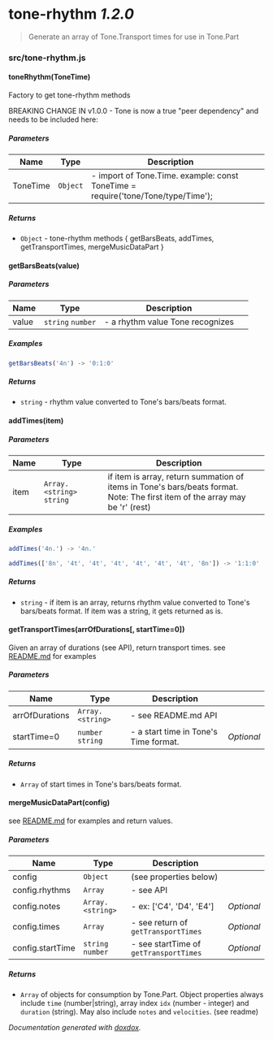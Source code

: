 # tone-rhythm *1.2.0*

> Generate an array of Tone.Transport times for use in Tone.Part


### src/tone-rhythm.js


#### toneRhythm(ToneTime) 

Factory to get tone-rhythm methods

BREAKING CHANGE IN v1.0.0 - Tone is now a true "peer dependency" and needs to be included here:




##### Parameters

| Name | Type | Description |  |
| ---- | ---- | ----------- | -------- |
| ToneTime | `Object`  | - import of Tone.Time. example: const ToneTime = require('tone/Tone/type/Time'); | &nbsp; |




##### Returns


- `Object`  - tone-rhythm methods {     getBarsBeats,
    addTimes,
    getTransportTimes,
    mergeMusicDataPart
  }



#### getBarsBeats(value) 






##### Parameters

| Name | Type | Description |  |
| ---- | ---- | ----------- | -------- |
| value | `string` `number`  | - a rhythm value Tone recognizes | &nbsp; |




##### Examples

```javascript
getBarsBeats('4n') -> '0:1:0'
```


##### Returns


- `string`  - rhythm value converted to Tone's bars/beats format.



#### addTimes(item) 






##### Parameters

| Name | Type | Description |  |
| ---- | ---- | ----------- | -------- |
| item | `Array.<string>` `string`  | if item is array, return summation of items in Tone's bars/beats format.<br>   Note: The first item of the array may be 'r' (rest) | &nbsp; |




##### Examples

```javascript
addTimes('4n.') -> '4n.'
```
```javascript
addTimes(['8n', '4t', '4t', '4t', '4t', '4t', '4t', '8n']) -> '1:1:0'
```


##### Returns


- `string`  - if item is an array, returns rhythm value converted to Tone's bars/beats format.
If item was a string, it gets returned as is.



#### getTransportTimes(arrOfDurations[, startTime&#x3D;0]) 

Given an array of durations (see API), return transport times.
see [README.md](README.md) for examples




##### Parameters

| Name | Type | Description |  |
| ---- | ---- | ----------- | -------- |
| arrOfDurations | `Array.<string>`  | - see README.md API | &nbsp; |
| startTime&#x3D;0 | `number` `string`  | - a start time in Tone's Time format. | *Optional* |




##### Returns


- `Array`  of start times in Tone's bars/beats format.



#### mergeMusicDataPart(config) 

see [README.md](README.md) for examples and return values.




##### Parameters

| Name | Type | Description |  |
| ---- | ---- | ----------- | -------- |
| config | `Object`  | (see properties below) | &nbsp; |
| config.rhythms | `Array`  | - see API | &nbsp; |
| config.notes | `Array.<string>`  | - ex: ['C4', 'D4', 'E4'] | *Optional* |
| config.times | `Array`  | - see return of `getTransportTimes` | *Optional* |
| config.startTime | `string` `number`  | - see startTime of `getTransportTimes` | *Optional* |




##### Returns


- `Array`  of objects for consumption by Tone.Part. Object properties always include `time` (number|string), array index `idx` (number - integer) and `duration` (string). May also include `notes` and `velocities`. (see readme)




*Documentation generated with [doxdox](https://github.com/neogeek/doxdox).*
